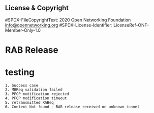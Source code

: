 License & Copyright
----

#SPDX-FileCopyrightText: 2020 Open Networking Foundation <info@opennetworking.org>
#SPDX-License-Identifier: LicenseRef-ONF-Member-Only-1.0

# RAB Release
# testing 
    1. Success case
    2. MBReq validation failed
    3. PFCP modification rejected
    4. PFCP modification timeout
    5. retransmitted RABeq
    6. Context Not found - RAB release received on unknown tunnel
